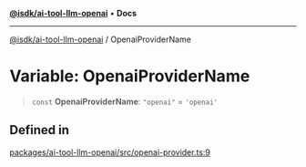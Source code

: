 [**@isdk/ai-tool-llm-openai**](../README.md) • **Docs**

***

[@isdk/ai-tool-llm-openai](../globals.md) / OpenaiProviderName

# Variable: OpenaiProviderName

> `const` **OpenaiProviderName**: `"openai"` = `'openai'`

## Defined in

[packages/ai-tool-llm-openai/src/openai-provider.ts:9](https://github.com/isdk/ai-tool-llm-openai.js/blob/9b509a3de9f8e3c9b903969f874ad800399f2b69/src/openai-provider.ts#L9)
